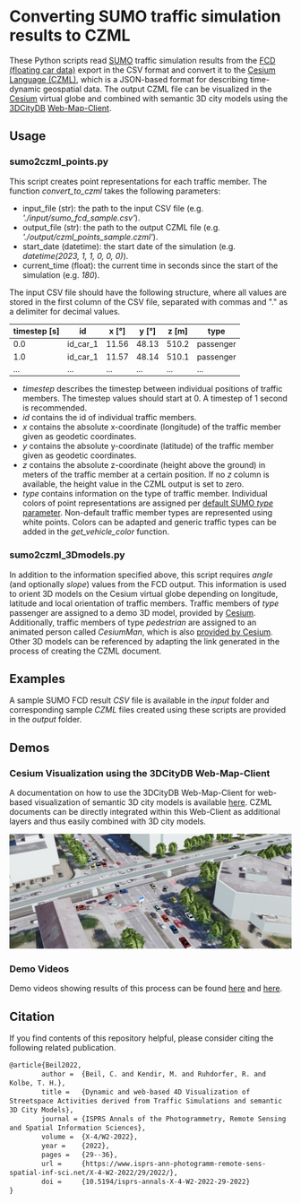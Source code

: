 # Converting SUMO traffic simulation results to CZML
These Python scripts read [SUMO](https://sumo.dlr.de/docs/FAQ.html) traffic simulation results from the [FCD (floating car data)](https://sumo.dlr.de/docs/Simulation/Output/FCDOutput.html) export in the CSV format and convert it to the [Cesium Language (CZML)](https://github.com/AnalyticalGraphicsInc/czml-writer/wiki/CZML-Guide), which is a JSON-based format for describing time-dynamic geospatial data. The output CZML file can be visualized in the [Cesium](https://cesium.com/platform/cesiumjs/) virtual globe and combined with semantic 3D city models using the [3DCityDB](https://www.3dcitydb.org/3dcitydb/) [Web-Map-Client](https://www.3dcitydb.org/3dcitydb/3dwebclient/).

## Usage
### sumo2czml_points.py
This script creates point representations for each traffic member. The function *convert_to_czml* takes the following parameters:

- input_file (str): the path to the input CSV file (e.g. *'./input/sumo_fcd_sample.csv'*).
- output_file (str): the path to the output CZML file (e.g. *'./output/czml_points_sample.czml'*).
- start_date (datetime): the start date of the simulation (e.g. *datetime(2023, 1, 1, 0, 0, 0)*).
- current_time (float): the current time in seconds since the start of the simulation (e.g. *180*).  

The input CSV file should have the following structure, where all values are stored in the first column of the CSV file, separated with commas and "." as a delimiter for decimal values.  

| timestep   [s]     | id       |  x [°]         |      y  [°]     |  z  [m]     | type  |
| ----------- | ----------- | ----------- | ----------- | ---------|---------|
| 0.0      | id_car_1          |   11.56     |   48.13     | 510.2 | passenger      |
| 1.0      | id_car_1          |   11.57     |   48.14     | 510.1 |passenger     |
| ...     | ...          |   ...     |   ...     |  ...     | ... | ...|


- *timestep* describes the timestep between individual positions of traffic members. The timestep values should start at 0. A timestep of 1 second is recommended.  
- *id* contains the id of individual traffic members.
- *x* contains the absolute x-coordinate (longitude) of the traffic member given as geodetic coordinates. 
- *y* contains the absolute y-coordinate (latitude) of the traffic member given as geodetic coordinates.
- *z* contains the absolute z-coordinate (height above the ground) in meters of the traffic member at a certain position. If no *z* column is available, the height value in the CZML output is set to zero.
- *type* contains information on the type of traffic member. Individual colors of point representations are assigned per [default SUMO *type* parameter](https://sumo.dlr.de/docs/Vehicle_Type_Parameter_Defaults.html). Non-default traffic member types are represented using white points. Colors can be adapted and generic traffic types can be added in the *get_vehicle_color* function.

### sumo2czml_3Dmodels.py
In addition to the information specified above, this script requires *angle* (and optionally *slope*) values from the FCD output. This information is used to orient 3D models on the Cesium virtual globe depending on longitude, latitude and local orientation of traffic members. Traffic members of *type* passenger are assigned to a demo 3D model, provided by [Cesium](https://github.com/CesiumGS/cesium/tree/main/Apps/SampleData/models/CesiumMilkTruck). Additionally, traffic members of type *pedestrian* are assigned to an animated person called *CesiumMan*, which is also [provided by Cesium](https://github.com/CesiumGS/cesium/tree/main/Apps/SampleData/models/CesiumMan). Other 3D models can be referenced by adapting the link generated in the process of creating the CZML document.    

## Examples
A sample SUMO FCD result *CSV* file is available in the *input* folder and corresponding sample *CZML* files created using these scripts are provided in the *output* folder.

## Demos
### Cesium Visualization using the 3DCityDB Web-Map-Client
A documentation on how to use the 3DCityDB Web-Map-Client for web-based visualization of semantic 3D city models is available [here](https://3dcitydb-docs.readthedocs.io/en/release-v4.2.3/webmap/index.html). CZML documents can be directly integrated within this Web-Client as additional layers and thus easily combined with 3D city models.

![image](./images/3dcitymodel_trafficsim_vis.PNG)

### Demo Videos
Demo videos showing results of this process can be found [here](https://www.youtube.com/watch?v=GDf7U8vgyzc) and [here](https://www.youtube.com/watch?v=QVpZWzOM6r0). 

## Citation
If you find contents of this repository helpful, please consider citing the following related publication.
```plain
@article{Beil2022,
        author =  {Beil, C. and Kendir, M. and Ruhdorfer, R. and Kolbe, T. H.},
        title =   {Dynamic and web-based 4D Visualization of Streetspace Activities derived from Traffic Simulations and semantic 3D City Models},
        journal = {ISPRS Annals of the Photogrammetry, Remote Sensing and Spatial Information Sciences},
        volume =  {X-4/W2-2022},
        year =    {2022},
        pages =   {29--36},
        url =     {https://www.isprs-ann-photogramm-remote-sens-spatial-inf-sci.net/X-4-W2-2022/29/2022/},
        doi =     {10.5194/isprs-annals-X-4-W2-2022-29-2022}
}
```

